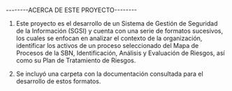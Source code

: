 --------ACERCA DE ESTE PROYECTO--------

1. Este proyecto es el desarrollo de un Sistema de Gestión de Seguridad de la Información (SGSI) y cuenta con una serie de formatos sucesivos, los cuales se enfocan en analizar el contexto de la organización, identificar los activos de un proceso seleccionado del Mapa de Procesos de la SBN, Identificación, Análisis y Evaluación de Riesgos, así como su Plan de Tratamiento de Riesgos.

2. Se incluyó una carpeta con la documentación consultada para el desarrollo de estos formatos.

   
